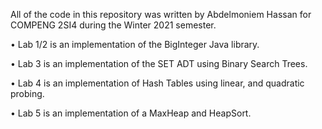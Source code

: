 All of the code in this repository was written by Abdelmoniem Hassan for COMPENG 2SI4 during the Winter 2021 semester.


•	Lab 1/2 is an implementation of the BigInteger Java library.

•	Lab 3 is an implementation of the SET ADT using Binary Search Trees.

•	Lab 4 is an implementation of Hash Tables using linear, and quadratic probing.

•	Lab 5 is an implementation of a MaxHeap and HeapSort.


